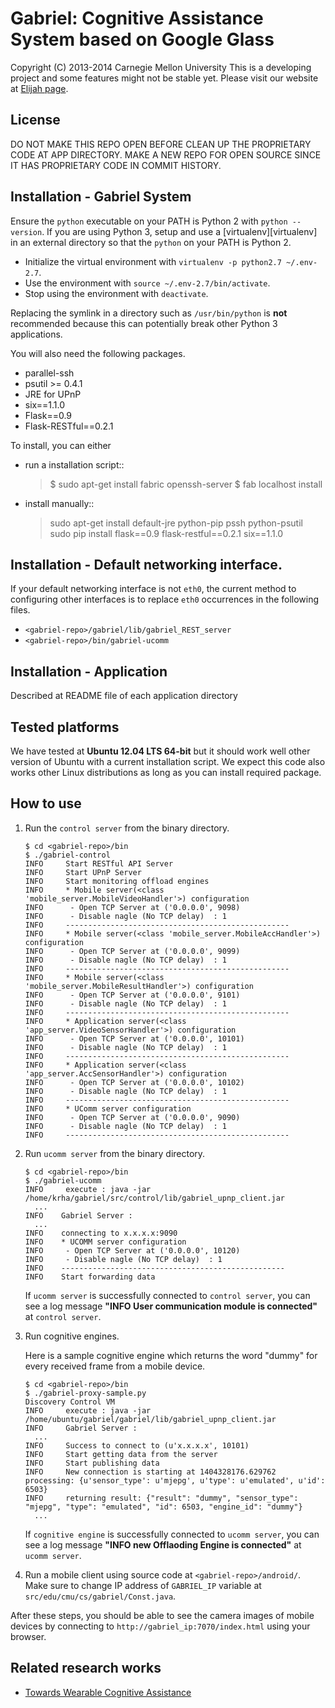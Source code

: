 Gabriel: Cognitive Assistance System based on Google Glass
========================================================
Copyright (C) 2013-2014 Carnegie Mellon University
This is a developing project and some features might not be stable yet.
Please visit our website at [Elijah page](http://elijah.cs.cmu.edu/).



License
----------
DO NOT MAKE THIS REPO OPEN BEFORE CLEAN UP THE PROPRIETARY CODE AT
APP DIRECTORY. MAKE A NEW REPO FOR OPEN SOURCE SINCE IT HAS PROPRIETARY
CODE IN COMMIT HISTORY.



Installation - Gabriel System
-------------

Ensure the `python` executable on your PATH is Python 2
with `python --version`.
If you are using Python 3, setup and use a
[virtualenv][virtualenv] in an external directory
so that the `python` on your PATH is Python 2.

+ Initialize the virtual environment with `virtualenv -p python2.7 ~/.env-2.7`.
+ Use the environment with `source ~/.env-2.7/bin/activate`.
+ Stop using the environment with `deactivate`.

Replacing the symlink in a directory such as `/usr/bin/python`
is __not__ recommended because this can potentially break
other Python 3 applications.

You will also need the following packages.

* parallel-ssh
* psutil >= 0.4.1
* JRE for UPnP
* six==1.1.0
* Flask==0.9
* Flask-RESTful==0.2.1


To install, you can either

* run a installation script::

    > $ sudo apt-get install fabric openssh-server
    > $ fab localhost install

* install manually::

    > sudo apt-get install default-jre python-pip pssh python-psutil
    > sudo pip install flask==0.9 flask-restful==0.2.1 six==1.1.0


Installation - Default networking interface.
-------------
If your default networking interface is not `eth0`,
the current method to configuring other interfaces is
to replace `eth0` occurrences in the following files.

+ `<gabriel-repo>/gabriel/lib/gabriel_REST_server`
+ `<gabriel-repo>/bin/gabriel-ucomm`


Installation - Application
-------------

Described at README file of each application directory



Tested platforms
---------------------

We have tested at __Ubuntu 12.04 LTS 64-bit__ but it should work well other
version of Ubuntu with a current installation script. We expect this code also
works other Linux distributions as long as you can install required package.



How to use
--------------

1. Run the `control server` from the binary directory.

    ```
    $ cd <gabriel-repo>/bin
    $ ./gabriel-control
    INFO     Start RESTful API Server
    INFO     Start UPnP Server
    INFO     Start monitoring offload engines
    INFO     * Mobile server(<class 'mobile_server.MobileVideoHandler'>) configuration
    INFO      - Open TCP Server at ('0.0.0.0', 9098)
    INFO      - Disable nagle (No TCP delay)  : 1
    INFO     --------------------------------------------------
    INFO     * Mobile server(<class 'mobile_server.MobileAccHandler'>) configuration
    INFO      - Open TCP Server at ('0.0.0.0', 9099)
    INFO      - Disable nagle (No TCP delay)  : 1
    INFO     --------------------------------------------------
    INFO     * Mobile server(<class 'mobile_server.MobileResultHandler'>) configuration
    INFO      - Open TCP Server at ('0.0.0.0', 9101)
    INFO      - Disable nagle (No TCP delay)  : 1
    INFO     --------------------------------------------------
    INFO     * Application server(<class 'app_server.VideoSensorHandler'>) configuration
    INFO      - Open TCP Server at ('0.0.0.0', 10101)
    INFO      - Disable nagle (No TCP delay)  : 1
    INFO     --------------------------------------------------
    INFO     * Application server(<class 'app_server.AccSensorHandler'>) configuration
    INFO      - Open TCP Server at ('0.0.0.0', 10102)
    INFO      - Disable nagle (No TCP delay)  : 1
    INFO     --------------------------------------------------
    INFO     * UComm server configuration
    INFO      - Open TCP Server at ('0.0.0.0', 9090)
    INFO      - Disable nagle (No TCP delay)  : 1
    INFO     --------------------------------------------------
    ```

2. Run `ucomm server` from the binary directory.

    ```
    $ cd <gabriel-repo>/bin
    $ ./gabriel-ucomm
    INFO     execute : java -jar /home/krha/gabriel/src/control/lib/gabriel_upnp_client.jar
      ...
    INFO    Gabriel Server :
      ...
    INFO    connecting to x.x.x.x:9090
    INFO    * UCOMM server configuration
    INFO     - Open TCP Server at ('0.0.0.0', 10120)
    INFO     - Disable nagle (No TCP delay)  : 1
    INFO    --------------------------------------------------
    INFO    Start forwarding data
    ```

    If `ucomm server` is successfully connected to `control server`, you can see
    a log message __"INFO     User communication module is connected"__ at
    `control server`.

3. Run cognitive engines.

    Here is a sample cognitive engine which returns the word "dummy" for every received 
    frame from a mobile device.

    ```
    $ cd <gabriel-repo>/bin
    $ ./gabriel-proxy-sample.py
    Discovery Control VM
    INFO     execute : java -jar /home/ubuntu/gabriel/gabriel/lib/gabriel_upnp_client.jar
    INFO     Gabriel Server :
      ...
    INFO     Success to connect to (u'x.x.x.x', 10101)
    INFO     Start getting data from the server
    INFO     Start publishing data
    INFO     New connection is starting at 1404328176.629762
    processing: {u'sensor_type': u'mjepg', u'type': u'emulated', u'id': 6503}
    INFO     returning result: {"result": "dummy", "sensor_type": "mjepg", "type": "emulated", "id": 6503, "engine_id": "dummy"}
      ...
    ```
 

    If `cognitive engine` is successfully connected to `ucomm server`, you can
    see a log message __"INFO    new Offlaoding Engine is connected"__ at
    `ucomm server`.

4. Run a mobile client using source code at `<gabriel-repo>/android/`. Make sure to
   change IP address of `GABRIEL_IP` variable at
   `src/edu/cmu/cs/gabriel/Const.java`.


After these steps, you should be able to see the camera images of mobile
devices by connecting to `http://gabriel_ip:7070/index.html`
using your browser.



Related research works
--------------------------

* [Towards Wearable Cognitive Assistance](http://reports-archive.adm.cs.cmu.edu/anon/2013/CMU-CS-13-134.pdf)
